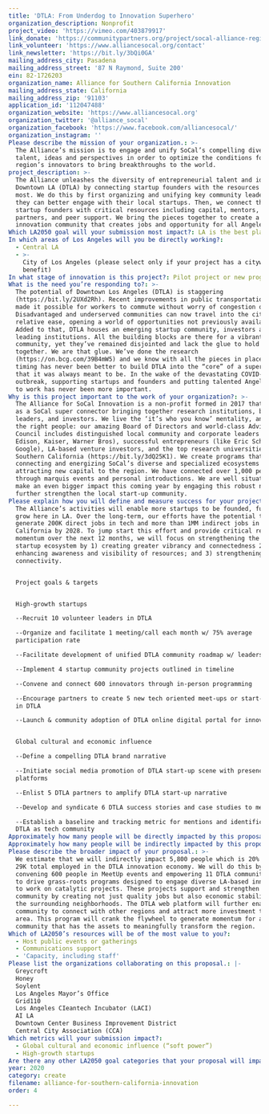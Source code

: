 ```yaml
---
title: 'DTLA: From Underdog to Innovation Superhero'
organization_description: Nonprofit
project_video: 'https://vimeo.com/403879917'
link_donate: 'https://communitypartners.org/project/socal-alliance-regional-development'
link_volunteer: 'https://www.alliancesocal.org/contact'
link_newsletter: 'https://bit.ly/3bQi0GA'
mailing_address_city: Pasadena
mailing_address_street: '87 N Raymond, Suite 200'
ein: 82-1726203
organization_name: Alliance for Southern California Innovation
mailing_address_state: California
mailing_address_zip: '91103'
application_id: '112047488'
organization_website: 'https://www.alliancesocal.org'
organization_twitter: '@alliance_socal'
organization_facebook: 'https://www.facebook.com/alliancesocal/'
organization_instagram: ''
Please describe the mission of your organization.: >-
  The Alliance’s mission is to engage and unify SoCal’s compelling diversity of
  talent, ideas and perspectives in order to optimize the conditions for the
  region’s innovators to bring breakthroughs to the world.
project_description: >-
  The Alliance unleashes the diversity of entrepreneurial talent and ideas in
  Downtown LA (DTLA) by connecting startup founders with the resources they need
  most. We do this by first organizing and unifying key community leaders so
  they can better engage with their local startups. Then, we connect those
  startup founders with critical resources including capital, mentors, corporate
  partners, and peer support. We bring the pieces together to create a stronger
  innovation community that creates jobs and opportunity for all Angelenos.
Which LA2050 goal will your submission most impact?: LA is the best place to CREATE
In which areas of Los Angeles will you be directly working?:
  - Central LA
  - >-
    City of Los Angeles (please select only if your project has a citywide
    benefit)
In what stage of innovation is this project?: Pilot project or new program (testing or implementing a new idea)
What is the need you’re responding to?: >-
  The potential of Downtown Los Angeles (DTLA) is staggering
  (https://bit.ly/2UXd2Rh). Recent improvements in public transportation have
  made it possible for workers to commute without worry of congestion or cost.
  Disadvantaged and underserved communities can now travel into the city with
  relative ease, opening a world of opportunities not previously available.
  Added to that, DTLA houses an emerging startup community, investors and
  leading institutions. All the building blocks are there for a vibrant startup
  community, yet they’ve remained disjointed and lack the glue to hold them
  together. We are that glue. We’ve done the research
  (https://on.bcg.com/39B4mW5) and we know with all the pieces in place, the
  timing has never been better to build DTLA into the “core” of a super city
  that it was always meant to be. In the wake of the devastating COVID-19
  outbreak, supporting startups and founders and putting talented Angelinos back
  to work has never been more important.
Why is this project important to the work of your organization?: >-
  The Alliance for SoCal Innovation is a non-profit formed in 2017 that serves
  as a SoCal super connector bringing together research institutions, business
  leaders, and investors. We live the ‘it’s who you know’ mentality, and we know
  the right people: our amazing Board of Directors and world-class Advisory
  Council includes distinguished local community and corporate leaders (e.g.
  Edison, Kaiser, Warner Bros), successful entrepreneurs (like Eric Schmidt from
  Google), LA-based venture investors, and the top research universities in
  Southern California (https://bit.ly/3dQ25K1). We create programs that focus on
  connecting and energizing SoCal’s diverse and specialized ecosystems while
  attracting new capital to the region. We have connected over 1,000 people
  through marquis events and personal introductions. We are well situated to
  make an even bigger impact this coming year by engaging this robust network to
  further strengthen the local start-up community.
Please explain how you will define and measure success for your project.: >-
  The Alliance’s activities will enable more startups to be founded, funded, and
  grow here in LA. Over the long-term, our efforts have the potential to
  generate 200K direct jobs in tech and more than 1MM indirect jobs in Southern
  California by 2028. To jump start this effort and provide critical regional
  momentum over the next 12 months, we will focus on strengthening the DTLA
  startup ecosystem by 1) creating greater vibrancy and connectedness 2)
  enhancing awareness and visibility of resources; and 3) strengthening regional
  connectivity.


  Project goals & targets


  High-growth startups

  --Recruit 10 volunteer leaders in DTLA

  --Organize and facilitate 1 meeting/call each month w/ 75% average
  participation rate

  --Facilitate development of unified DTLA community roadmap w/ leadership

  --Implement 4 startup community projects outlined in timeline

  --Convene and connect 600 innovators through in-person programming

  --Encourage partners to create 5 new tech oriented meet-ups or start-up series
  in DTLA 

  --Launch & community adoption of DTLA online digital portal for innovators


  Global cultural and economic influence

  --Define a compelling DTLA brand narrative

  --Initiate social media promotion of DTLA start-up scene with presence on 3+
  platforms

  --Enlist 5 DTLA partners to amplify DTLA start-up narrative

  --Develop and syndicate 6 DTLA success stories and case studies to media

  --Establish a baseline and tracking metric for mentions and identification of
  DTLA as tech community
Approximately how many people will be directly impacted by this proposal?: '611'
Approximately how many people will be indirectly impacted by this proposal?: '5800'
Please describe the broader impact of your proposal.: >-
  We estimate that we will indirectly impact 5,800 people which is 20% of the
  29K total employed in the DTLA innovation economy. We will do this by directly
  convening 600 people in MeetUp events and empowering 11 DTLA community leaders
  to drive grass-roots programs designed to engage diverse LA-based innovators
  to work on catalytic projects. These projects support and strengthen the
  community by creating not just quality jobs but also economic stability for
  the surrounding neighborhoods. The DTLA web platform will further enable the
  community to connect with other regions and attract more investment to the
  area. This program will crank the flywheel to generate momentum for a
  community that has the assets to meaningfully transform the region.
Which of LA2050’s resources will be of the most value to you?:
  - Host public events or gatherings
  - Communications support
  - 'Capacity, including staff'
Please list the organizations collaborating on this proposal.: |-
  Greycroft
  Honey
  Soylent
  Los Angeles Mayor’s Office
  Grid110
  Los Angeles CIeantech Incubator (LACI)
  AI LA
  Downtown Center Business Improvement District
  Central City Association (CCA)
Which metrics will your submission impact?:
  - Global cultural and economic influence (“soft power”)
  - High-growth startups
Are there any other LA2050 goal categories that your proposal will impact?: []
year: 2020
category: create
filename: alliance-for-southern-california-innovation
order: 4

---
```

